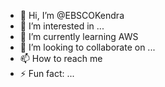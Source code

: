 - 👋 Hi, I’m @EBSCOKendra
- 👀 I’m interested in ...
- 🌱 I’m currently learning AWS
- 💞️ I’m looking to collaborate on ...
- 📫 How to reach me 
- ⚡ Fun fact: ...

<!---
EBSCOKendra/EBSCOKendra is a ✨ special ✨ repository because its `README.md` (this file) appears on your GitHub profile.
You can click the Preview link to take a look at your changes.
--->
